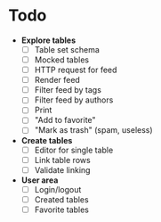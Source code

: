 # Todo

- **Explore tables**
    - [ ] Table set schema
    - [ ] Mocked tables
    - [ ] HTTP request for feed
    - [ ] Render feed
    - [ ] Filter feed by tags
    - [ ] Filter feed by authors
    - [ ] Print
    - [ ] "Add to favorite"
    - [ ] "Mark as trash" (spam, useless)
- **Create tables**
    - [ ] Editor for single table
    - [ ] Link table rows
    - [ ] Validate linking
- **User area**
    - [ ] Login/logout
    - [ ] Created tables
    - [ ] Favorite tables
